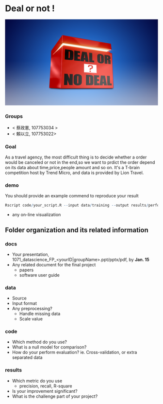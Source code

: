 # Deal or not !
![image](https://github.com/1071-DataScience/finalproject-y28235579/blob/master/docs/deal%20or%20not.png)

### Groups
* < 蔡政憲, 107753034 >
* < 賴以立, 107753022>

### Goal
As a travel agency, the most difficult thing is to decide whether a order would be canceled or not in the end,so 
we want to prdict the order depend on its data about time,price,people amount and so on. It's a T-brain competition host by
Trend Micro, and data is provided by Lion Travel.

### demo 
You should provide an example commend to reproduce your result
```R
Rscript code/your_script.R --input data/training --output results/performance.tsv
```
* any on-line visualization

## Folder organization and its related information

### docs
* Your presentation, 1071_datascience_FP_<yourID|groupName>.ppt/pptx/pdf, by **Jan. 15**
* Any related document for the final project
  * papers
  * software user guide

### data

* Source
* Input format
* Any preprocessing?
  * Handle missing data
  * Scale value

### code

* Which method do you use?
* What is a null model for comparison?
* How do your perform evaluation? ie. Cross-validation, or extra separated data

### results

* Which metric do you use 
  * precision, recall, R-square
* Is your improvement significant?
* What is the challenge part of your project?
